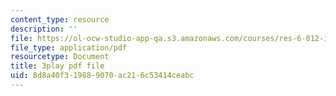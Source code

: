 ```yaml
---
content_type: resource
description: ''
file: https://ol-ocw-studio-app-qa.s3.amazonaws.com/courses/res-6-012-introduction-to-probability-spring-2018/8d8a40f319889070ac216c53414ceabc_iBqEF1cB7nE.pdf
file_type: application/pdf
resourcetype: Document
title: 3play pdf file
uid: 8d8a40f3-1988-9070-ac21-6c53414ceabc
---
```

